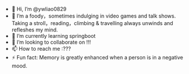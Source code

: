 - 👋 Hi, I’m @ywliao0829
- 👀 I’m a foody，sometimes indulging in video games and talk shows. Taking a stroll，reading，climbing & travelling always unwinds and refleshes my mind.
- 🌱 I’m currently learning springboot
- 💞️ I’m looking to collaborate on !!!
- 📫 How to reach me :???
- ⚡ Fun fact: Memory is greatly enhanced when a person is in a negative mood.

<!---
ywliao0829/ywliao0829 is a ✨ special ✨ repository because its `README.md` (this file) appears on your GitHub profile.
You can click the Preview link to take a look at your changes.
--->
